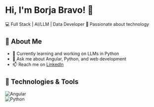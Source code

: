 # Hi, I'm Borja Bravo! 👋  

💻 Full Stack | AI/LLM | Data Developer
🚀 Passionate about technology 

## 📌 About Me  
- 🌱 Currently learning and working on LLMs in Python
- 💬 Ask me about Angular, Python, and web development
- 📫 Reach me on [LinkedIn](https://www.linkedin.com/in/borja-bravo-casermeiro-75a524292/)  

## 🚀 Technologies & Tools  
![Angular](https://img.shields.io/badge/-Angular-DD0031?style=flat-square&logo=angular&logoColor=white)  
![Python](https://img.shields.io/badge/-Python-3776AB?style=flat-square&logo=python&logoColor=white)
